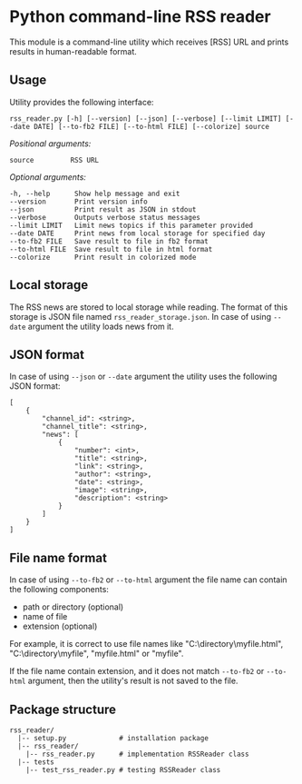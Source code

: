 # Python command-line RSS reader

This module is a command-line utility which receives [RSS] URL and prints results in human-readable format.

## Usage

Utility provides the following interface:

    rss_reader.py [-h] [--version] [--json] [--verbose] [--limit LIMIT] [--date DATE] [--to-fb2 FILE] [--to-html FILE] [--colorize] source

_Positional arguments:_

    source         RSS URL

_Optional arguments:_

    -h, --help      Show help message and exit
    --version       Print version info
    --json          Print result as JSON in stdout
    --verbose       Outputs verbose status messages
    --limit LIMIT   Limit news topics if this parameter provided
    --date DATE     Print news from local storage for specified day
    --to-fb2 FILE   Save result to file in fb2 format
    --to-html FILE  Save result to file in html format
    --colorize      Print result in colorized mode

## Local storage
The RSS news are stored to local storage while reading. The format of this storage is JSON file named
`rss_reader_storage.json`. In case of using `--date` argument the utility loads news from it. 

## JSON format
In case of using `--json` or `--date` argument the utility uses the following JSON format:

    [
        {
            "channel_id": <string>,
            "channel_title": <string>,
            "news": [
                {
                    "number": <int>,
                    "title": <string>,
                    "link": <string>,
                    "author": <string>,
                    "date": <string>,
                    "image": <string>,
                    "description": <string>
                }
            ]
        }
    ]

## File name format
In case of using `--to-fb2` or `--to-html` argument the file name can contain the following components:

- path or directory (optional)
- name of file
- extension (optional)

For example, it is correct to use file names like "C:\directory\myfile.html", "C:\directory\myfile", "myfile.html" or "myfile".

If the file name contain extension, and it does not match `--to-fb2` or `--to-html` argument, then the utility's result is not saved to the file. 

## Package structure
    rss_reader/
      |-- setup.py             # installation package
      |-- rss_reader/          
        |-- rss_reader.py      # implementation RSSReader class
      |-- tests                
        |-- test_rss_reader.py # testing RSSReader class
